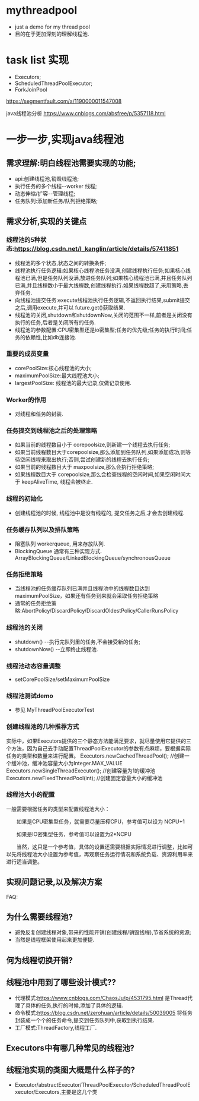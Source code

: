 # mythreadpool
* just a demo for my thread pool
* 目的在于更加深刻的理解线程池.

# task list 实现
* Executors;
* ScheduledThreadPoolExecutor;
* ForkJoinPool


https://segmentfault.com/a/1190000011547008

java线程池分析
https://www.cnblogs.com/absfree/p/5357118.html


# 一步一步,实现java线程池
## 需求理解:明白线程池需要实现的功能;
* api:创建线程池,销毁线程池;
* 执行任务的多个线程--worker 线程;
* 动态伸缩/扩容--管理线程;
* 任务队列:添加新任务/队列拒绝策略;

##  需求分析,实现的关键点
### 线程池的5种状态:https://blog.csdn.net/l_kanglin/article/details/57411851
* 线程池的多个状态,状态之间的转换条件;
* 线程池执行任务逻辑:如果核心线程池任务没满,创建线程执行任务;如果核心线程池已满,但是任务队列没满,放进任务队列;如果核心线程池已满,并且任务队列已满,并且线程数小于最大线程数,创建线程执行.如果线程数超了,采用策略,丢弃任务.
* 向线程池提交任务:execute线程池执行任务逻辑,不返回执行结果,submit提交之后,调用execute,并可以 future.get()获取结果.
* 线程池的关闭,shutdown和shutdownNow,关闭的范围不一样,前者是关闭没有执行的任务,后者是关闭所有的任务.
* 线程池的参数配置:CPU密集型还是io密集型;任务的优先级;任务的执行时间;任务的依赖性,比如db连接池.

### 重要的成员变量
* corePoolSize:核心线程池的大小;
* maximumPoolSize:最大线程池大小;
* largestPoolSize: 线程池的最大记录,仅做记录使用.

### Worker的作用
* 对线程和任务的封装.

### 任务提交到线程池之后的处理策略
* 如果当前的线程数目小于 corepoolsize,则新建一个线程去执行任务;
* 如果当前线程数目大于corepoolsize,那么添加到任务队列,如果添加成功,则等待空闲线程来取出执行;否则,尝试创建新的线程去执行任务;
* 如果当前的线程数目大于 maxpoolsize,那么会执行拒绝策略;
* 如果线程数目大于 corepoolsize,那么会检查线程的空闲时间,如果空闲时间大于 keepAliveTime, 线程会被终止.


### 线程的初始化
* 创建线程池的时候, 线程池中是没有线程的, 提交任务之后,才会去创建线程.

### 任务缓存队列以及排队策略
* 阻塞队列 workerqueue, 用来存放队列.
* BlockingQueue 通常有三种实现方式. ArrayBlockingQueue/LinkedBlockingQueue/synchronousQueue

### 任务拒绝策略
* 当线程池的任务缓存队列已满并且线程池中的线程数目达到maximumPoolSize，如果还有任务到来就会采取任务拒绝策略
* 通常的任务拒绝策略:AbortPolicy/DiscardPolicy/DiscardOldestPolicy/CallerRunsPolicy

### 线程池的关闭
* shutdown()  --执行完队列里的任务,不会接受新的任务;
* shutdownNow() --立即终止线程池.

### 线程池动态容量调整
* setCorePoolSize/setMaximumPoolSize

### 线程池测试demo
* 参见 MyThreadPoolExecutorTest

### 创建线程池的几种推荐方式
实际中，如果Executors提供的三个静态方法能满足要求，就尽量使用它提供的三个方法，因为自己去手动配置ThreadPoolExecutor的参数有点麻烦，要根据实际任务的类型和数量来进行配置。
Executors.newCachedThreadPool();        //创建一个缓冲池，缓冲池容量大小为Integer.MAX_VALUE
Executors.newSingleThreadExecutor();   //创建容量为1的缓冲池
Executors.newFixedThreadPool(int);    //创建固定容量大小的缓冲池


### 线程池大小的配置
一般需要根据任务的类型来配置线程池大小：

　　如果是CPU密集型任务，就需要尽量压榨CPU，参考值可以设为 NCPU+1

　　如果是IO密集型任务，参考值可以设置为2*NCPU

　　当然，这只是一个参考值，具体的设置还需要根据实际情况进行调整，比如可以先将线程池大小设置为参考值，再观察任务运行情况和系统负载、资源利用率来进行适当调整。

##  实现问题记录,以及解决方案

FAQ:
## 为什么需要线程池?
* 避免反复创建线程对象,带来的性能开销(创建线程/销毁线程),节省系统的资源;
* 当然是线程框架使用起来更加便捷.

## 何为线程切换开销?


## 线程池中用到了哪些设计模式??
* 代理模式:https://www.cnblogs.com/ChaosJu/p/4531795.html   是Thread代理了具体的任务,执行的时候,添加了具体的逻辑.
* 命令模式:https://blog.csdn.net/zerohuan/article/details/50039005   将任务封装成一个个的任务命令,提交到任务队列中,获取到执行结果.
* 工厂模式:ThreadFactory,线程工厂.


## Executors中有哪几种常见的线程池?



## 线程池实现的类图大概是什么样子的?
* Executor/abstractExecutor/ThreadPoolExecutor/ScheduledThreadPoolExecutor/Executors,主要是这几个类

